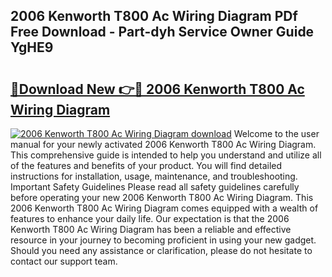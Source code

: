 ## 2006 Kenworth T800 Ac Wiring Diagram PDf Free Download - Part-dyh Service Owner Guide YgHE9

# <h2><a href="http://dfh67k.blite.top/?on=2006+Kenworth+T800+Ac+Wiring+Diagram">🔗Download New 👉🔴 2006 Kenworth T800 Ac Wiring Diagram</a></h2>

[![2006 Kenworth T800 Ac Wiring Diagram download](https://i.imgur.com/lujVjoI.png)](http://dfh67k.blite.top/?on=2006+Kenworth+T800+Ac+Wiring+Diagram)
Welcome to the user manual for your newly activated 2006 Kenworth T800 Ac Wiring Diagram. This comprehensive guide is intended to help you understand and utilize all of the features and benefits of your product. You will find detailed instructions for installation, usage, maintenance, and troubleshooting. Important Safety Guidelines Please read all safety guidelines carefully before operating your new 2006 Kenworth T800 Ac Wiring Diagram. This 2006 Kenworth T800 Ac Wiring Diagram comes equipped with a wealth of features to enhance your daily life. Our expectation is that the 2006 Kenworth T800 Ac Wiring Diagram has been a reliable and effective resource in your journey to becoming proficient in using your new gadget. Should you need any assistance or clarification, please do not hesitate to contact our support team.
